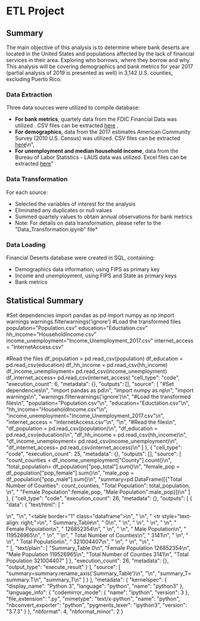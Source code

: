 # ETL Project

## Summary
The main objective of this analysis is to determine where bank deserts are located in the United States and populations affected by the lack of financial services in their area. Exploring who borrows, where they borrow and why. This analysis will be covering demographics and bank metrics for year 2017 (partial analysis of 2019 is presented as well) in 3,142 U.S. counties, excluding Puerto Rico.

### Data Extraction
Three data sources were utilized to compile database:
* **For bank metrics**, quartely data from the FDIC Financial Data was utilized . CSV files can be extracted [here](https://www5.fdic.gov/idasp/advSearch_warp_download_all.asp?intTab=1) \,
* **For demographics**, data from the 2017 estimates American Community Survey (2010 U.S. Census) was utilized. CSV files can be extracted [here](https://factfinder.census.gov/faces/nav/jsf/pages/index.xhtml)\n",
* **For unemployment and median household income**, data from the Bureau of Labor Statistics - LAUS data was utilized. Excel files can be extracted [here](https://www.bls.gov/lau/)"
 
### Data Transformation
 For each source:
 * Selected the variables of interest for the analysis
 * Eliminated any duplicates or null values
 * Summed quartely values to obtain annual observations for bank metrics
 * Note: For details on data transformation, please refer to the \"Data_Transformation.ipynb\" file*
 
 ### Data Loading
 Financial Deserts database were created in SQL, containing:
 * Demographics data information, using FIPS as primary key
 * Income and unemployment, using FIPS and State as primary keys
 * Bank metrics
 
 ## Statistical Summary
 
 #Set dependencies
import pandas as pd
import numpy as np
import warnings
warnings.filterwarnings('ignore')
#Load the transformed files
population="Population.csv"
education="Eductation.csv"
hh_income="HouseholdIncome.csv"
income_unemployment="Income_Unemployment_2017.csv"
internet_access = "InternetAccess.csv"

#Read the files
df_population = pd.read_csv(population)
df_education = pd.read_csv(education)
df_hh_income = pd.read_csv(hh_income)
df_income_unemployment= pd.read_csv(income_unemployment)
df_internet_access= pd.read_csv(internet_access)
   "cell_type": "code",
   "execution_count": 6,
   "metadata": {},
   "outputs": [],
   "source": [
    "#Set dependencies\n",
    "import pandas as pd\n",
    "import numpy as np\n",
    "import warnings\n",
    "warnings.filterwarnings('ignore')\n",
    "#Load the transformed files\n",
    "population=\"Population.csv\"\n",
    "education=\"Eductation.csv\"\n",
    "hh_income=\"HouseholdIncome.csv\"\n",
    "income_unemployment=\"Income_Unemployment_2017.csv\"\n",
    "internet_access = \"InternetAccess.csv\"\n",
    "\n",
    "#Read the files\n",
    "df_population = pd.read_csv(population)\n",
    "df_education = pd.read_csv(education)\n",
    "df_hh_income = pd.read_csv(hh_income)\n",
    "df_income_unemployment= pd.read_csv(income_unemployment)\n",
    "df_internet_access= pd.read_csv(internet_access)\n"
   ]
  },
  {
   "cell_type": "code",
   "execution_count": 25,
   "metadata": {},
   "outputs": [],
   "source": [
    "count_counties = df_income_unemployment[\"County\"].count()\n",
    "total_population= df_population[\"pop_total\"].sum()\n",
    "female_pop = df_population[\"pop_female\"].sum()\n",
    "male_pop = df_population[\"pop_male\"].sum()\n",
    "summary=pd.DataFrame([{\"Total Number of Counties\": count_counties, \"Total Population\": total_population, \n",
    "                       \"Female Population\":female_pop, \"Male Population\":male_pop}])\n"
   ]
  },
  {
   "cell_type": "code",
   "execution_count": 26,
   "metadata": {},
   "outputs": [
    {
     "data": {
      "text/html": [
       "<div>\n",
       "<style scoped>\n",
       "    .dataframe tbody tr th:only-of-type {\n",
       "        vertical-align: middle;\n",
       "    }\n",
       "\n",
       "    .dataframe tbody tr th {\n",
       "        vertical-align: top;\n",
       "    }\n",
       "\n",
       "    .dataframe thead th {\n",
       "        text-align: right;\n",
       "    }\n",
       "</style>\n",
       "<table border=\"1\" class=\"dataframe\">\n",
       "  <thead>\n",
       "    <tr style=\"text-align: right;\">\n",
       "      <th>Summary_Table</th>\n",
       "      <th>0</th>\n",
       "    </tr>\n",
       "  </thead>\n",
       "  <tbody>\n",
       "    <tr>\n",
       "      <th>Female Population</th>\n",
       "      <td>126852354</td>\n",
       "    </tr>\n",
       "    <tr>\n",
       "      <th>Male Population</th>\n",
       "      <td>119526965</td>\n",
       "    </tr>\n",
       "    <tr>\n",
       "      <th>Total Number of Counties</th>\n",
       "      <td>3141</td>\n",
       "    </tr>\n",
       "    <tr>\n",
       "      <th>Total Population</th>\n",
       "      <td>321004407</td>\n",
       "    </tr>\n",
       "  </tbody>\n",
       "</table>\n",
       "</div>"
      ],
      "text/plain": [
       "Summary_Table                     0\n",
       "Female Population         126852354\n",
       "Male Population           119526965\n",
       "Total Number of Counties       3141\n",
       "Total Population          321004407"
      ]
     },
     "execution_count": 26,
     "metadata": {},
     "output_type": "execute_result"
    }
   ],
   "source": [
    "summary=summary.rename_axis('Summary_Table')\n",
    "\n",
    "summary_T= summary.T\n",
    "summary_T\n"
   ]
  }
 ],
 "metadata": {
  "kernelspec": {
   "display_name": "Python 3",
   "language": "python",
   "name": "python3"
  },
  "language_info": {
   "codemirror_mode": {
    "name": "ipython",
    "version": 3
   },
   "file_extension": ".py",
   "mimetype": "text/x-python",
   "name": "python",
   "nbconvert_exporter": "python",
   "pygments_lexer": "ipython3",
   "version": "3.7.3"
  }
 },
 "nbformat": 4,
 "nbformat_minor": 2
}
